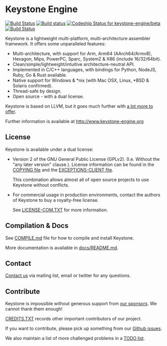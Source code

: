 Keystone Engine
==============

[![Build Status](https://travis-ci.com/keystone-engine/beta.svg?token=qRatki7fioYiV8ckDzCq&branch=master)](https://travis-ci.com/keystone-engine/beta)
[![Build status](https://ci.appveyor.com/api/projects/status/oowet3r56q993ua0/branch/master?svg=true)](https://ci.appveyor.com/project/aquynh/beta/branch/master)
[ ![Codeship Status for keystone-engine/beta](https://codeship.com/projects/884ca370-effc-0133-591d-7aa0b68b0e4b/status?branch=master)](https://codeship.com/projects/149135)
[![Build Status](https://semaphoreci.com/api/v1/projects/550e7887-e607-44c8-952e-86099d713f4b/789869/badge.svg)](https://semaphoreci.com/aquynh/beta)


Keystone is a lightweight multi-platform, multi-architecture assembler framework.
It offers some unparalleled features:

- Multi-architecture, with support for Arm, Arm64 (AArch64/Armv8), Hexagon, Mips, PowerPC, Sparc, SystemZ & X86 (include 16/32/64bit).
- Clean/simple/lightweight/intuitive architecture-neutral API.
- Implemented in C/C++ languages, with bindings for Python, NodeJS, Ruby, Go & Rust available.
- Native support for Windows & \*nix (with Mac OSX, Linux, *BSD & Solaris confirmed).
- Thread-safe by design.
- Open source - with a dual license.

Keystone is based on LLVM, but it goes much further with [a lot more to offer](/docs/beyond_llvm.md).

Further information is available at http://www.keystone-engine.org


License
-------

Keystone is available under a dual license:

- Version 2 of the GNU General Public License (GPLv2). (I.e. Without the "any later version" clause.).
  License information can be found in the [COPYING file](COPYING) and the [EXCEPTIONS-CLIENT file](EXCEPTIONS-CLIENT).

  This combination allows almost all of open source projects to use Keystone without conflicts.

- For commercial usage in production environments, contact the authors of Keystone to buy a royalty-free license.

  See [LICENSE-COM.TXT](LICENSE-COM.TXT) for more information.


Compilation & Docs
------------------

See [COMPILE.md](docs/COMPILE.md) file for how to compile and install Keystone.

More documentation is available in [docs/README.md](docs/README.md).


Contact
-------

[Contact us](http://www.keystone-engine.org/contact/) via mailing list, email or twitter for any questions.


Contribute
----------

Keystone is impossible without generous support from [our sponsors](/SPONSORS.TXT). We cannot thank them enough! 

[CREDITS.TXT](CREDITS.TXT) records other important contributors of our project.

If you want to contribute, please pick up something from our [Github issues](https://github.com/keystone-engine/keystone/issues).

We also maintain a list of more challenged problems in a [TODO list](https://github.com/keystone-engine/keystone/wiki/TODO).


